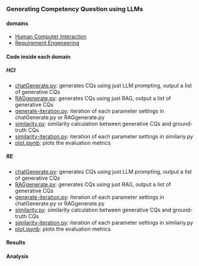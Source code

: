 ### Generating Competency Question using LLMs

#### domains
- [Human Computer Interaction](hci/)
- [Requirement Engeneering](re/)

#### Code inside each domain
##### HCI
- [chatGenerate.py](hci/chatGenerate.py): generates CQs using just LLM prompting, output a list of generative CQs
- [RAGgenerate.py](hci/RAGgenerate.py): generates CQs using just RAG, output a list of generative CQs
- [generate-iteration.py](hci/generate-iteration.py): iteration of each parameter settings in chatGenerate.py or RAGgenerate.py
- [similarity.py](hci/similarity.py): similarity calculation between generative CQs and ground-truth CQs
- [similarity-iteration.py](hci/similarity.py): iteration of each parameter settings in similariy.py
- [plot.ipynb](hci/plot.ipynb): plots the evaluation metrics
##### RE
- [chatGenerate.py](re/chatGenerate.py): generates CQs using just LLM prompting, output a list of generative CQs
- [RAGgenerate.py](re/RAGgenerate.py): generates CQs using just RAG, output a list of generative CQs
- [generate-iteration.py](re/generate-iteration.py): iteration of each parameter settings in chatGenerate.py or RAGgenerate.py
- [similarity.py](re/similarity.py): similarity calculation between generative CQs and ground-truth CQs
- [similarity-iteration.py](re/similarity.py): iteration of each parameter settings in similariy.py
- [plot.ipynb](re/plot.ipynb): plots the evaluation metrics

#### Results

#### Analysis
